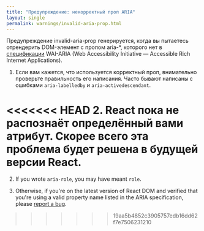```yaml
---
title: "Предупреждение: некорректный проп ARIA"
layout: single
permalink: warnings/invalid-aria-prop.html
---
```


Предупреждение invalid-aria-prop генерируется, когда вы пытаетесь отрендерить DOM-элемент с пропом aria-*, которого нет в [спецификации](https://www.w3.org/TR/wai-aria-1.1/#states_and_properties) WAI-ARIA (Web Accessibility Initiative — Accessible Rich Internet Applications).

1. Если вам кажется, что используется корректный проп, внимательно проверьте правильность его написания. Часто бывают написаны с ошибками `aria-labelledby` и `aria-activedescendant`.

<<<<<<< HEAD
2. React пока не распознаёт определённый вами атрибут. Скорее всего эта проблема будет решена в будущей версии React.
=======
2. If you wrote `aria-role`, you may have meant `role`.

3. Otherwise, if you're on the latest version of React DOM and verified that you're using a valid property name listed in the ARIA specification, please [report a bug](https://github.com/facebook/react/issues/new/choose).
>>>>>>> 19aa5b4852c3905757edb16dd62f7e7506231210
